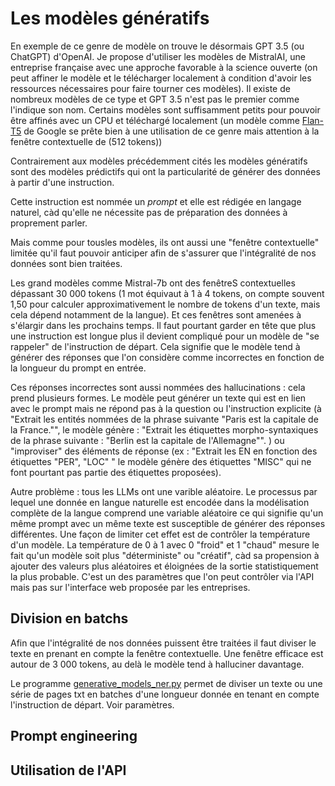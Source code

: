 # Les modèles génératifs 

En exemple de ce genre de modèle on trouve le désormais GPT 3.5 (ou ChatGPT) d'OpenAI. Je propose d'utiliser les modèles de MistralAI, une entreprise française avec une approche favorable à la science ouverte (on peut affiner le modèle et le télécharger localement à condition d'avoir les ressources nécessaires pour faire tourner ces modèles). Il existe de nombreux modèles de ce type et GPT 3.5 n'est pas le premier comme l'indique son nom. Certains modèles sont suffisamment petits pour pouvoir être affinés avec un CPU et téléchargé localement (un modèle comme [Flan-T5](https://huggingface.co/google/flan-t5-base) de Google se prête bien à une utilisation de ce genre mais attention à la fenêtre contextuelle de (512 tokens)) 


Contrairement aux modèles précédemment cités les modèles génératifs sont des modèles prédictifs qui ont la particularité de générer des données à partir d'une instruction. 

Cette instruction est nommée un _prompt_ et elle est rédigée en langage naturel, càd qu'elle ne nécessite pas de préparation des données à proprement parler. 

Mais comme pour tousles modèles, ils ont aussi une "fenêtre contextuelle" limitée qu'il faut pouvoir anticiper afin de s'assurer que l'intégralité de nos données sont bien traitées. 

Les grand modèles comme Mistral-7b ont des fenêtreS contextuelles dépassant 30 000 tokens (1 mot équivaut à 1 à 4 tokens, on compte souvent 1,50 pour calculer approximativement le nombre de tokens d'un texte, mais cela dépend notamment de la langue). Et ces fenêtres sont amenées à s'élargir dans les prochains temps. Il faut pourtant garder en tête que plus une instruction est longue plus il devient compliqué pour un modèle de "se rappeler" de l'instruction de départ. Cela signifie que le modèle tend à générer des réponses que l'on considère comme incorrectes en fonction de la longueur du prompt en entrée. 

Ces réponses incorrectes sont aussi nommées des hallucinations : cela prend plusieurs formes. Le modèle peut générer un texte qui est en lien avec le prompt mais ne répond pas à la question ou l'instruction explicite (à "Extrait les entités nommées de la phrase suivante "Paris est la capitale de la France."", le modèle génère : "Extrait les étiquettes morpho-syntaxiques de la phrase suivante : "Berlin est la capitale de l'Allemagne"". ) ou "improviser" des éléments de réponse (ex : "Extrait les EN en fonction des étiquettes "PER", "LOC" " le modèle génère des étiquettes "MISC" qui ne font pourtant pas partie des étiquettes proposées). 

Autre problème : tous les LLMs ont une varible aléatoire. Le processus par lequel une donnée en langue naturelle est encodée dans la modélisation complète de la langue comprend une variable aléatoire ce qui signifie qu'un même prompt avec un même texte est susceptible de générer des réponses différentes. Une façon de limiter cet effet est de contrôler la température d'un modèle. La température de 0 à 1 avec 0 "froid" et 1 "chaud" mesure le fait qu'un modèle soit plus "déterministe" ou "créatif", càd sa propension à ajouter des valeurs plus aléatoires et éloignées de la sortie statistiquement la plus probable. C'est un des paramètres que l'on peut contrôler via l'API mais pas sur l'interface web proposée par les entreprises. 

## Division en batchs


Afin que l'intégralité de nos données puissent être traitées il faut diviser le texte en prenant en compte la fenêtre contextuelle. Une fenêtre efficace est autour de 3 000 tokens, au delà le modèle tend à halluciner davantage. 

Le programme [generative_models_ner.py](./../generative_models_ner.py) permet de diviser un texte ou une série de pages txt en batches d'une longueur donnée en tenant en compte l'instruction de départ. Voir paramètres. 

## Prompt engineering

## Utilisation de l'API